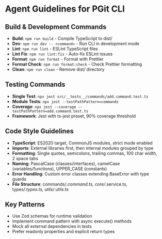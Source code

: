 # Agent Guidelines for PGit CLI

## Build & Development Commands
- **Build**: `npm run build` - Compile TypeScript to dist/
- **Dev**: `npm run dev -- <command>` - Run CLI in development mode
- **Lint**: `npm run lint` - ESLint TypeScript files
- **Lint Fix**: `npm run lint:fix` - Auto-fix ESLint issues
- **Format**: `npm run format` - Format with Prettier
- **Format Check**: `npm run format:check` - Check Prettier formatting
- **Clean**: `npm run clean` - Remove dist/ directory

## Testing Commands
- **Single Test**: `npx jest src/__tests__/commands/add.command.test.ts`
- **Module Tests**: `npx jest --testPathPattern=commands`
- **Coverage**: `npx jest --coverage --testPathPattern=add.command.test.ts`
- **Framework**: Jest with ts-jest preset, 90% coverage threshold

## Code Style Guidelines
- **TypeScript**: ES2020 target, CommonJS modules, strict mode enabled
- **Imports**: External libraries first, then internal modules grouped by type
- **Formatting**: Single quotes, semicolons, trailing commas, 100 char width, 2 space tabs
- **Naming**: PascalCase (classes/interfaces), camelCase (variables/functions), UPPER_CASE (constants)
- **Error Handling**: Custom error classes extending BaseError with type guards
- **File Structure**: commands/*.command.ts, core/*.service.ts, types/*.types.ts, utils/*.utils.ts

## Key Patterns
- Use Zod schemas for runtime validation
- Implement command pattern with async execute() methods
- Mock all external dependencies in tests
- Prefer readonly properties and explicit return types